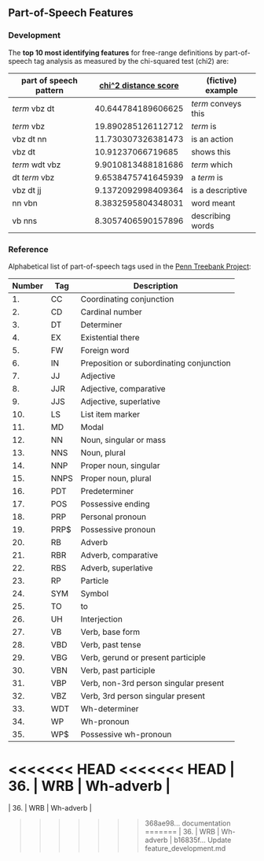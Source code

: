 ## Part-of-Speech Features

### Development

The **top 10 most identifying features** for free-range definitions by part-of-speech tag analysis as measured by the chi-squared test (chi2) are:

| part of speech pattern | [chi^2 distance score](https://github.com/summerAI/wordnik/blob/clare/frd-model-init/serapis/model_info/pos_tag_features_chi2dist.csv) | (fictive) example |
| --- | --- | --- |
| _term_ vbz dt | 40.644784189606625 | _term_ conveys this |
| _term_ vbz    | 19.890285126112712 | _term_ is |
| vbz dt nn | 11.730307326381473 | is an action |
| vbz dt    | 10.91237066719685 | shows this |
| _term_ wdt vbz    | 9.9010813488181686 | _term_ which |
| dt _term_ vbz | 9.6538475741645939 | a _term_ is |
| vbz dt jj | 9.1372092998409364 | is a descriptive |
| nn vbn    | 8.3832595804348031 | word meant |
| vb nns    | 8.3057406590157896 | describing words |

### Reference

Alphabetical list of part-of-speech tags used in the [Penn Treebank Project](https://www.ling.upenn.edu/courses/Fall_2003/ling001/penn_treebank_pos.html):

| Number | Tag | Description |
| --- | --- | --- |
| 1. | CC | Coordinating conjunction |
| 2. | CD | Cardinal number |
| 3. | DT | Determiner |
| 4. | EX | Existential there |
| 5. | FW | Foreign word |
| 6. | IN | Preposition or subordinating conjunction |
| 7. | JJ | Adjective |
| 8. | JJR | Adjective, comparative |
| 9. | JJS | Adjective, superlative |
| 10. | LS | List item marker |
| 11. | MD | Modal |
| 12. | NN | Noun, singular or mass |
| 13. | NNS | Noun, plural |
| 14. | NNP | Proper noun, singular |
| 15. | NNPS | Proper noun, plural |
| 16. | PDT | Predeterminer |
| 17. | POS | Possessive ending |
| 18. | PRP | Personal pronoun |
| 19. | PRP$ | Possessive pronoun |
| 20. | RB | Adverb |
| 21. | RBR | Adverb, comparative |
| 22. | RBS | Adverb, superlative |
| 23. | RP | Particle |
| 24. | SYM | Symbol |
| 25. | TO | to |
| 26. | UH | Interjection |
| 27. | VB | Verb, base form |
| 28. | VBD | Verb, past tense |
| 29. | VBG | Verb, gerund or present participle |
| 30. | VBN | Verb, past participle |
| 31. | VBP | Verb, non-3rd person singular present |
| 32. | VBZ | Verb, 3rd person singular present |
| 33. | WDT | Wh-determiner |
| 34. | WP | Wh-pronoun |
| 35. | WP$ | Possessive wh-pronoun |
<<<<<<< HEAD
<<<<<<< HEAD
| 36. | WRB | Wh-adverb |
=======
| 36. | WRB | Wh-adverb |
>>>>>>> 368ae98... documentation
=======
| 36. | WRB | Wh-adverb |
>>>>>>> b16835f... Update feature_development.md
